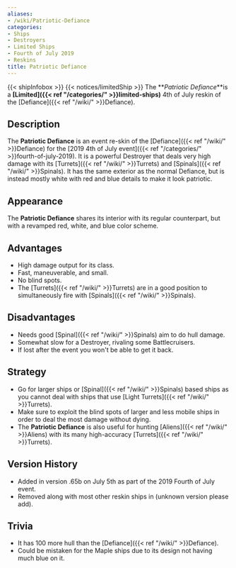 ```yaml
---
aliases:
- /wiki/Patriotic-Defiance
categories:
- Ships
- Destroyers
- Limited Ships
- Fourth of July 2019
- Reskins
title: Patriotic Defiance
---
```


{{< shipInfobox >}} {{< notices/limitedShip >}} The **_Patriotic Defiance_**is a **[Limited]({{< ref "/categories/" >}}limited-ships)** 4th of July reskin of the [Defiance]({{< ref "/wiki/" >}}Defiance). 

## Description

The **Patriotic Defiance** is an event re-skin of the [Defiance]({{< ref "/wiki/" >}}Defiance) for the [2019 4th of July event]({{< ref "/categories/" >}}fourth-of-july-2019). It is a powerful Destroyer that deals very high damage with its [Turrets]({{< ref "/wiki/" >}}Turrets) and [Spinals]({{< ref "/wiki/" >}}Spinals). It has the same exterior as the normal Defiance, but is instead mostly white with red and blue details to make it look patriotic.

## Appearance

The **Patriotic Defiance** shares its interior with its regular counterpart, but with a revamped red, white, and blue color scheme.

## Advantages

- High damage output for its class.
- Fast, maneuverable, and small.
- No blind spots.
- The [Turrets]({{< ref "/wiki/" >}}Turrets) are in a good position to simultaneously fire with [Spinals]({{< ref "/wiki/" >}}Spinals).

## Disadvantages

- Needs good [Spinal]({{< ref "/wiki/" >}}Spinals) aim to do hull damage.
- Somewhat slow for a Destroyer, rivaling some Battlecruisers.
- If lost after the event you won't be able to get it back.

## Strategy

- Go for larger ships or [Spinal]({{< ref "/wiki/" >}}Spinals) based ships as you cannot deal with ships that use [Light Turrets]({{< ref "/wiki/" >}}Turrets).
- Make sure to exploit the blind spots of larger and less mobile ships in order to deal the most damage without dying.
- The **Patriotic Defiance** is also useful for hunting [Aliens]({{< ref "/wiki/" >}}Aliens) with its many high-accuracy [Turrets]({{< ref "/wiki/" >}}Turrets).

## Version History 

- Added in version .65b on July 5th as part of the 2019 Fourth of July event.
- Removed along with most other reskin ships in (unknown version please add).

## Trivia

- It has 100 more hull than the [Defiance]({{< ref "/wiki/" >}}Defiance).
- Could be mistaken for the Maple ships due to its design not having much blue on it.
